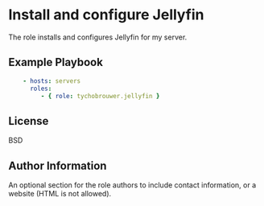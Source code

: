 Install and configure Jellyfin
=========

The role installs and configures Jellyfin for my server.

Example Playbook
----------------

```yaml
    - hosts: servers
      roles:
         - { role: tychobrouwer.jellyfin }
```

License
-------

BSD

Author Information
------------------

An optional section for the role authors to include contact information, or a website (HTML is not allowed).

